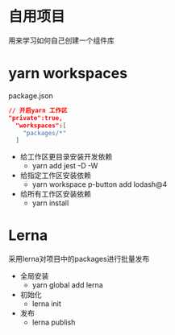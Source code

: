 # 自用项目
用来学习如何自己创建一个组件库

# yarn workspaces
package.json
```json
// 开启yarn 工作区
"private":true,
  "workspaces":[
    "packages/*"
  ]
```
- 给工作区更目录安装开发依赖
  - yarn add jest -D -W
- 给指定工作区安装依赖
  - yarn workspace p-button add lodash@4
- 给所有工作区安装依赖
  - yarn install

# Lerna
采用lerna对项目中的packages进行批量发布
- 全局安装
  - yarn global add lerna
- 初始化
  - lerna init
- 发布
  - lerna publish